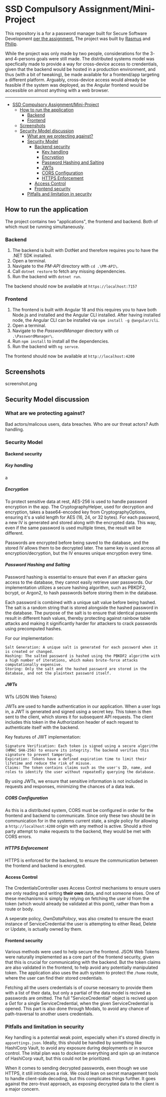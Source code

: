# SSD Compulsory Assignment/Mini-Project

This repository is a for a password manager built for Secure Software Development [per the assignment.](https://rpede.github.io/SecureSoftwareDevelopment/assignments/mini-project)
The project was built by [Rasmus](https://github.com/sandbxk) and [Philip](https://github.com/philezad).

While the project was only made by two people, considerations for the 3- and 4-persons goals were still made. The distributed systems model was specfically made to provide a way for cross-device access to crendentials, given that the backend would be hosted in a production environment, and thus (with a bit of tweaking), be made available for a frontend/app targeting a different platform. Arguably, cross-device access would already be feasible if the system was deployed, as the Angular frontend would be accessible on almost anything with a web browser.
____________

- [SSD Compulsory Assignment/Mini-Project](#ssd-compulsory-assignmentmini-project)
  - [How to run the application](#how-to-run-the-application)
    - [Backend](#backend)
    - [Frontend](#frontend)
  - [Screenshots](#screenshots)
  - [Security Model discussion](#security-model-discussion)
    - [What are we protecting against?](#what-are-we-protecting-against)
    - [Security Model](#security-model)
      - [Backend security](#backend-security)
        - [Key handling](#key-handling)
        - [Encryption](#encryption)
        - [Password Hashing and Salting](#password-hashing-and-salting)
        - [JWTs](#jwts)
        - [CORS Configuration](#cors-configuration)
        - [HTTPS Enforcement](#https-enforcement)
      - [Access Control](#access-control)
      - [Frontend security](#frontend-security)
    - [Pitfalls and limitation in security](#pitfalls-and-limitation-in-security)

## How to run the application

The project contains two "applications", the frontend and backend. Both of which must be running simultaneously.

### Backend

1. The backend is built with DotNet and therefore requires you to have the .NET SDK installed.
2. Open a terminal.
3. Navigate to the *PM-API* directory with `cd .\PM-API\`.
4. Call `dotnet restore` to fetch any missing dependencies.
5. Run the backend with `dotnet run`.

The backend should now be available at `https://localhost:7157`

### Frontend

1. The frontend is built with Angular 18 and this requires you to have both Node.js and installed and the Angular CLI installed. After having installed node, the Angular CLI can be installed via `npm install -g @angular/cli`.
2. Open a terminal.
3. Navigate to the *PasswordManager* directory with `cd .\PasswordManager\`.
4. Run `npm install` to install all the dependencies.
5. Run the backend with `ng servce`.

The frontend should now be available at `http://localhost:4200`

## Screenshots

screenshot.png

## Security Model discussion

### What are we protecting against?

Bad actors/malicous users, data breaches. Who are our threat actors?
Auth handling.

### Security Model

#### Backend security

##### Key handling

a

##### Encryption

To protect sensitive data at rest, AES-256 is used to handle password encryption in the app. The CryptographyHelper, used for decryption and encryption, takes a base64-encoded key from CryptographyOptions, ensuring it's a valid length for AES (16, 24, or 32 bytes). For each password, a new IV is generated and stored along with the encrypted data. This way, even if the same password is used multiple times, the result will be different.

Passwords are encrypted before being saved to the database, and the stored IV allows them to be decrypted later. The same key is used across all encryption/decryption, but the IV ensures unique encryption every time.

##### Password Hashing and Salting

Password hashing is essential to ensure that even if an attacker gains access to the database, they cannot easily retrieve user passwords. Our implementation utilizes a secure hashing algorithm, such as PBKDF2, bcrypt, or Argon2, to hash passwords before storing them in the database.

Each password is combined with a unique salt value before being hashed. The salt is a random string that is stored alongside the hashed password in the database. The purpose of the salt is to ensure that identical passwords result in different hash values, thereby protecting against rainbow table attacks and making it significantly harder for attackers to crack passwords using precomputed hashes.

For our implementation:

    Salt Generation: A unique salt is generated for each password when it is created or changed.
    Hashing: The salted password is hashed using the PBKDF2 algorithm with a high number of iterations, which makes brute-force attacks computationally expensive.
    Storing: Only the salt and the hashed password are stored in the database, and not the plaintext password itself.

##### JWTs

WTs (JSON Web Tokens)

JWTs are used to handle authentication in our application. When a user logs in, a JWT is generated and signed using a secret key. This token is then sent to the client, which stores it for subsequent API requests. The client includes this token in the Authorization header of each request to authenticate itself with the backend.

Key features of JWT implementation:

    Signature Verification: Each token is signed using a secure algorithm (HMAC SHA-256) to ensure its integrity. The backend verifies this signature to prevent tampering.
    Expiration: Tokens have a defined expiration time to limit their lifetime and reduce the risk of misuse.
    Claims: The token contains claims such as the user's ID, name, and roles to identify the user without repeatedly querying the database.

By using JWTs, we ensure that sensitive information is not included in requests and responses, minimizing the chances of a data leak.

##### CORS Configuration

As this is a distributed system, CORS must be configured in order for the frontend and backend to communicate. Since only these two should be in communication for in the systems current state, a single policy for allowing a `http://localhost:4200` origin with any method is active. Should a third party attempt to make requests to the backend, they would be met with CORS errors.

##### HTTPS Enforcement

HTTPS is enforced for the backend, to ensure the communication between the frontend and backend is encrypted.

#### Access Control

The CredentialsController uses Access Control mechanisms to ensure users are only reading and writing **their own** data, and not someone elses. One of these mechanisms is simply by relying on fetching the user id from the token (which would already be validated at this point), rather than from a route or body.

A seperate policy, *OwnDataPolocy*, was also created to ensure the exact instance of ServiceCredential the user is attempting to either Read, Delete or Update, is actually owned by them.

#### Frontend security

Various methods were used to help secure the frontend. JSON Web Tokens were naturally implemented as a core part of the frontend security, given that this is crucial for communicating with the backend. But the token claims are also validated in the frontend, to help avoid any potentially manipulated token. The application also uses the auth system to protect the `/home` route, where the user can find their stored credentials.

Fetching all the users credentials is of course necesarry to provide them with a list of their data, but only a partial of the data model is recived as passwords are omitted. The full "ServiceCredential" object is recived upon a *Get* for a single ServiceCredential, when the given ServiceCredential is opened. This part is also done through Modals, to avoid any chance of path-traversal to another users credentials.

### Pitfalls and limitation in security

Key handling is a potential weak point, especially when it's stored directly in `appsettings.json`. Ideally, this should be handled by something like HashiCorp Vault, to avoid any exposure during deployments or in source control. The inital plan was to dockerize everything and spin up an instance of HashiCorp vault, but this could not be prioritized.

When it comes to sending decrypted passwords, even though we use HTTPS, it still introduces a risk. We could lean on secret management tools to handle client-side decoding, but this complicates things further. It goes against the zero-trust approach, as exposing decrypted data to the client is a major concern.
